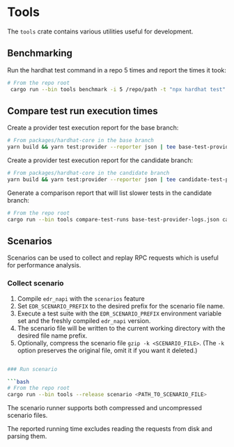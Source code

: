 # Tools

The `tools` crate contains various utilities useful for development.

## Benchmarking

Run the hardhat test command in a repo 5 times and report the times it took:

```bash
# From the repo root
 cargo run --bin tools benchmark -i 5 /repo/path -t "npx hardhat test"
```

## Compare test run execution times

Create a provider test execution report for the base branch:

```bash
# From packages/hardhat-core in the base branch
yarn build && yarn test:provider --reporter json | tee base-test-provider-logs.json
```

Create a provider test execution report for the candidate branch:

```bash
# From packages/hardhat-core in the candidate branch
yarn build && yarn test:provider --reporter json | tee candidate-test-provider-logs.json
```

Generate a comparison report that will list slower tests in the candidate branch:

```bash
# From the repo root
cargo run --bin tools compare-test-runs base-test-provider-logs.json candidate-test-provider-logs.json > comparisions.txt
```

## Scenarios

Scenarios can be used to collect and replay RPC requests which is useful for performance analysis.

### Collect scenario

1. Compile `edr_napi` with the `scenarios` feature
2. Set `EDR_SCENARIO_PREFIX` to the desired prefix for the scenario file name.
3. Execute a test suite with the `EDR_SCENARIO_PREFIX` environment variable set and the freshly compiled `edr_napi` version.
4. The scenario file will be written to the current working directory with the desired file name prefix.
5. Optionally, compress the scenario file `gzip -k <SCENARIO_FILE>`. (The `-k` option preserves the original file, omit it if you want it deleted.)

```bash

### Run scenario

```bash
# From the repo root
cargo run --bin tools --release scenario <PATH_TO_SCENARIO_FILE>
```

The scenario runner supports both compressed and uncompressed scenario files.

The reported running time excludes reading the requests from disk and parsing them.

